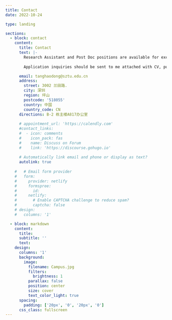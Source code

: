 ```yaml
---
title: Contact
date: 2022-10-24

type: landing

sections:
  - block: contact
    content:
      title: Contact
      text: |-
        Research Assistant and Post Doc positions are available for excellent candidates in the areas of optoelectronic devices based on CQD/perovskite, transient spectroscopy and chip integration. 
        
        Application inquiries should be sent to me attached with CV, publication list and course list.

      email: tanghaodong@sztu.edu.cn
      address:
        street: 3002 兰田路.
        city: 深圳
        region: 坪山
        postcode: '518055'
        country: 中国
        country_code: CN
      directions: B-2 栋主楼A817办公室 
      
      # appointment_url: 'https://calendly.com'
      #contact_links:
      #  - icon: comments
      #    icon_pack: fas
      #    name: Discuss on Forum
      #    link: 'https://discourse.gohugo.io'
    
      # Automatically link email and phone or display as text?
      autolink: true
    
    #   # Email form provider
    #   form:
    #     provider: netlify
    #     formspree:
    #       id:
    #     netlify:
    #       # Enable CAPTCHA challenge to reduce spam?
    #       captcha: false
    # design:
    #   columns: '1'

  - block: markdown
    content:
      title:
      subtitle: ''
      text:
    design:
      columns: '1'
      background:
        image: 
          filename: Campus.jpg
          filters:
            brightness: 1
          parallax: false
          position: center
          size: cover
          text_color_light: true
      spacing:
        padding: ['20px', '0', '20px', '0']
      css_class: fullscreen
---
```

